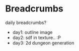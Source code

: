 # Breadcrumbs
daily breadcrumbs?
- day1: outline image
- day2: sdf in texture.. :P
- day3: 2d dungeon generation
